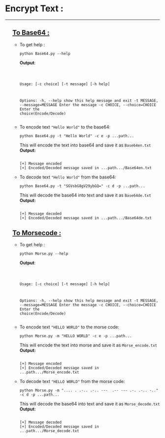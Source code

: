 # Encrypt Text :
<hr = "75%" >
<ul>
  <h2><a href = "https://github.com/Gowthaman1401/Python/blob/master/Encrypt/Base64.py">To Base64 :</a></h2>
<ul>
<li>To get help : <br>
<pre><code>python Base64.py --help
</code></pre>
<strong>Output</strong>:
<pre><code>

Usage:  [-c choice] [-t message] [-h help]

Options:
  -h,          --help              show this help message and exit
  -t MESSAGE,  --message=MESSAGE   Enter the message
  -c CHOICE,   --choice=CHOICE     Enter the choice(Encode/Decode)
</code></pre>
</li>
<li>To encode text <code>"Hello World"</code> to the base64:
<pre><code>python Base64.py -t "Hello World" -c e -p ...path...
</code></pre>
This will encode the text into base64 and save it as <code>Base64en.txt</code><br>
<strong>Output:</strong>
<pre><code>
[+] Message encoded
[+] Encoded/Decoded message saved in ...path.../Base64en.txt
</code></pre>

</li>
<li>To decode text <code>"Hello World"</code> from the base64:
<pre><code>python Base64.py -t "SGVsbG8gV29ybGQ=" -c d -p ...path...
</code></pre>
This will decode the base64 into text and save it as <code>Base64de.txt</code><br>
<strong>Output:</strong>
<pre><code>
[+] Message decoded
[+] Encoded/Decoded message saved in ...path.../Base64de.txt
</code></pre>
</ul>

  <h2><a href = "https://github.com/Gowthaman1401/Python/blob/master/Encrypt/Morse.py">To Morsecode :</a></h2>
<ul>
<li>To get help : <br>
<pre><code>python Morse.py --help
</code></pre>
<strong>Output</strong>:
<pre><code>

Usage:  [-c choice] [-t message] [-h help]

Options:
  -h,          --help              show this help message and exit
  -t MESSAGE,  --message=MESSAGE   Enter the message
  -c CHOICE,   --choice=CHOICE     Enter the choice(Encode/Decode)
</code></pre>
</li>
<li>To encode text <code>"HELLO WORLD"</code> to the morse code:
<pre><code>python Morse.py -m "HELLO WORLD" -c e -p ...path...
</code></pre>
This will encode the text into morse and save it as <code>Morse_encode.txt</code><br>
<strong>Output:</strong>
<pre><code>
[+] Message encoded
[+] Encoded/Decoded message saved in ...path.../Morse_encode.txt
</code></pre>

</li>
<li>To decode text <code>"HELLO WORLD"</code> from the morse code:
<pre><code>python Morse.py -m ".... . .-.. .-.. ---  .-- --- .-. .-.. -.." -c d -p ...path...
</code></pre>
This will decode the base64 into text and save it as <code>Morse_decode.txt</code><br>
<strong>Output:</strong>
<pre><code>
[+] Message decoded
[+] Encoded/Decoded message saved in ...path.../Morse_decode.txt
</code></pre>
</ul>

</ul>

